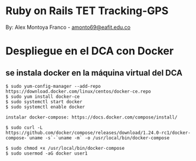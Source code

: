 # Ruby on Rails TET Tracking-GPS

By: Alex Montoya Franco - amonto69@eafit.edu.co

# Despliegue en el DCA con Docker


## se instala docker en la máquina virtual del DCA

    $ sudo yum-config-manager --add-repo https://download.docker.com/linux/centos/docker-ce.repo
    $ sudo yum install docker-ce
    $ sudo systemctl start docker
    $ sudo systemctl enable docker

    instalar docker-compose: https://docs.docker.com/compose/install/

    $ sudo curl -L https://github.com/docker/compose/releases/download/1.24.0-rc1/docker-compose-`uname -s`-`uname -m` -o /usr/local/bin/docker-compose

    $ sudo chmod +x /usr/local/bin/docker-compose
    $ sudo usermod -aG docker user1
